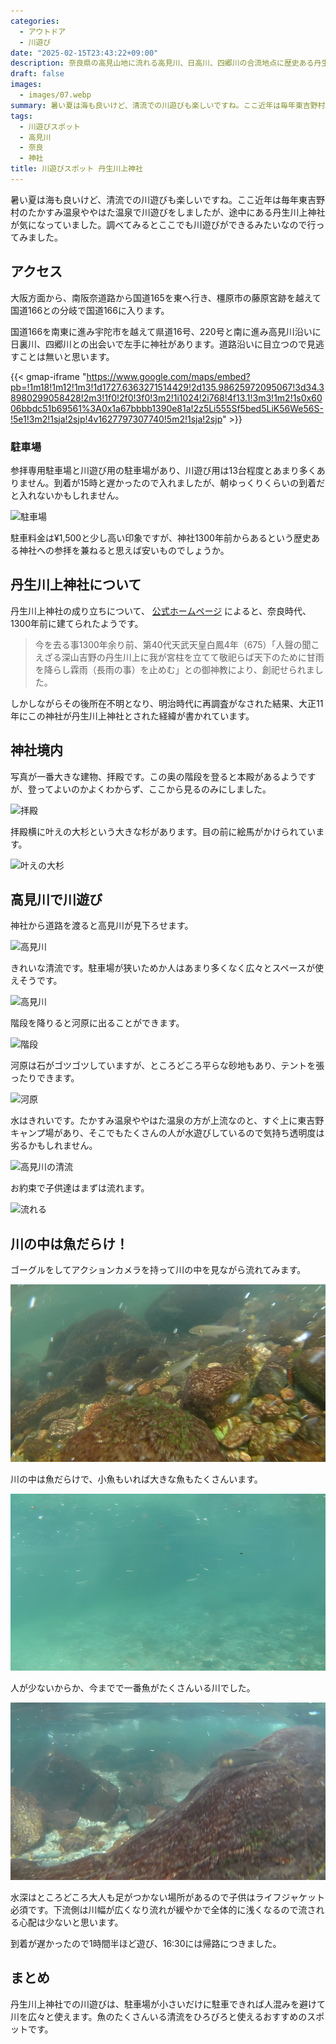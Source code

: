 ```yaml
---
categories:
  - アウトドア
  - 川遊び
date: "2025-02-15T23:43:22+09:00"
description: 奈良県の高見山地に流れる高見川、日高川、四郷川の合流地点に歴史ある丹生川上神社で川遊びができます。清流に魚がたくさん見られる川遊びスポットをご紹介します。
draft: false
images:
  - images/07.webp
summary: 暑い夏は海も良いけど、清流での川遊びも楽しいですね。ここ近年は毎年東吉野村のたかすみ温泉ややはた温泉で川遊びをしましたが、途中にある丹生川上神社が気になっていました。調べてみるとここでも川遊びができるみたいなので行ってみました。
tags:
  - 川遊びスポット
  - 高見川
  - 奈良
  - 神社
title: 川遊びスポット 丹生川上神社
---
```


暑い夏は海も良いけど、清流での川遊びも楽しいですね。ここ近年は毎年東吉野村のたかすみ温泉ややはた温泉で川遊びをしましたが、途中にある丹生川上神社が気になっていました。調べてみるとここでも川遊びができるみたいなので行ってみました。

## アクセス

大阪方面から、南阪奈道路から国道165を東へ行き、橿原市の藤原宮跡を越えて国道166との分岐で国道166に入ります。

国道166を南東に進み宇陀市を越えて県道16号、220号と南に進み高見川沿いに日裏川、四郷川との出会いで左手に神社があります。道路沿いに目立つので見逃すことは無いと思います。

{{< gmap-iframe "https://www.google.com/maps/embed?pb=!1m18!1m12!1m3!1d1727.6363271514429!2d135.98625972095067!3d34.38980299058428!2m3!1f0!2f0!3f0!3m2!1i1024!2i768!4f13.1!3m3!1m2!1s0x6006bbdc51b69561%3A0x1a67bbbb1390e81a!2z5Li555Sf5bed5LiK56We56S-!5e1!3m2!1sja!2sjp!4v1627797307740!5m2!1sja!2sjp" >}}

### 駐車場

参拝専用駐車場と川遊び用の駐車場があり、川遊び用は13台程度とあまり多くありません。到着が15時と遅かったので入れましたが、朝ゆっくりくらいの到着だと入れないかもしれません。

![駐車場](./images/01.webp)

駐車料金は¥1,500と少し高い印象ですが、神社1300年前からあるという歴史ある神社への参拝を兼ねると思えば安いものでしょうか。

## 丹生川上神社について

丹生川上神社の成り立ちについて、
[公式ホームページ](https://niukawakami-jinja.jp/about/ "神社について")
によると、奈良時代、1300年前に建てられたようです。

> 今を去る事1300年余り前、第40代天武天皇白鳳4年（675）「人聲の聞こえざる深山吉野の丹生川上に我が宮柱を立てて敬祀らば天下のために甘雨を降らし霖雨（長雨の事）を止めむ」との御神教により、創祀せられました。

しかしながらその後所在不明となり、明治時代に再調査がなされた結果、大正11年にこの神社が丹生川上神社とされた経緯が書かれています。

## 神社境内

写真が一番大きな建物、拝殿です。この奥の階段を登ると本殿があるようですが、登ってよいのかよくわからず、ここから見るのみにしました。

![拝殿](./images/02.webp)

拝殿横に叶えの大杉という大きな杉があります。目の前に絵馬がかけられています。

![叶えの大杉](./images/03.webp)

## 高見川で川遊び

神社から道路を渡ると高見川が見下ろせます。

![高見川](./images/03-1.jpg)

きれいな清流です。駐車場が狭いためか人はあまり多くなく広々とスペースが使えそうです。

![高見川](./images/03-2.jpg)

階段を降りると河原に出ることができます。

![階段](./images/04.webp)

河原は石がゴツゴツしていますが、ところどころ平らな砂地もあり、テントを張ったりできます。

![河原](./images/05.webp)

水はきれいです。たかすみ温泉ややはた温泉の方が上流なのと、すぐ上に東吉野キャンプ場があり、そこでもたくさんの人が水遊びしているので気持ち透明度は劣るかもしれません。

![高見川の清流](./images/06.webp)

お約束で子供達はまずは流れます。

![流れる](./images/07.webp)

## 川の中は魚だらけ！

ゴーグルをしてアクションカメラを持って川の中を見ながら流れてみます。

![川の中を泳ぐ魚](./images/08.webp)

川の中は魚だらけで、小魚もいれば大きな魚もたくさんいます。

![川の中を泳ぐ小魚の群れ](./images/09.webp)

人が少ないからか、今までで一番魚がたくさんいる川でした。

![川の中を泳ぐ魚](./images/10.webp)

水深はところどころ大人も足がつかない場所があるので子供はライフジャケット必須です。下流側は川幅が広くなり流れが緩やかで全体的に浅くなるので流される心配は少ないと思います。

到着が遅かったので1時間半ほど遊び、16:30には帰路につきました。

## まとめ

丹生川上神社での川遊びは、駐車場が小さいだけに駐車できれば人混みを避けて川を広々と使えます。魚のたくさんいる清流をひろびろと使えるおすすめのスポットです。
